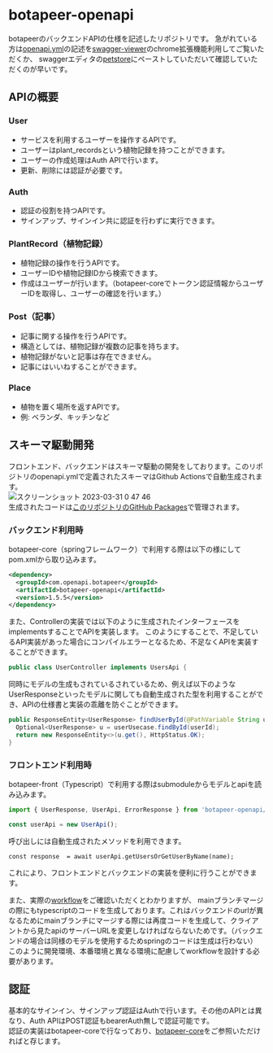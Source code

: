 # botapeer-openapi
botapeerのバックエンドAPIの仕様を記述したリポジトリです。
急がれている方は[openapi.yml](https://github.com/calmandhelp/botapeer-openapi/blob/main/openapi.yml)の記述を[swagger-viewer](https://chrome.google.com/webstore/detail/swagger-viewer/nfmkaonpdmaglhjjlggfhlndofdldfag?hl=ja)のchrome拡張機能利用してご覧いただくか、
swaggerエディタの[petstore](https://editor.swagger.io/)にペーストしていただいて確認していただくのが早いです。 

## APIの概要
### User  
- サービスを利用するユーザーを操作するAPIです。
- ユーザーはplant_recordsという植物記録を持つことができます。
- ユーザーの作成処理はAuth APIで行います。
- 更新、削除には認証が必要です。  
### Auth
- 認証の役割を持つAPIです。
- サインアップ、サインイン共に認証を行わずに実行できます。  
### PlantRecord（植物記録）
- 植物記録の操作を行うAPIです。
- ユーザーIDや植物記録IDから検索できます。  
- 作成はユーザーが行います。（botapeer-coreでトークン認証情報からユーザーIDを取得し、ユーザーの確認を行います。）  
### Post（記事）
- 記事に関する操作を行うAPIです。
- 構造としては、植物記録が複数の記事を持ちます。
- 植物記録がないと記事は存在できません。
- 記事にはいいねすることができます。  
### Place
- 植物を置く場所を返すAPIです。
- 例: ベランダ、キッチンなど  

## スキーマ駆動開発
フロントエンド、バックエンドはスキーマ駆動の開発をしております。このリポジトリのopenapi.ymlで定義されたスキーマはGithub Actionsで自動生成されます。  
![スクリーンショット 2023-03-31 0 47 46](https://user-images.githubusercontent.com/39892315/228892308-eba92529-14b6-4cb5-b811-403bd17363ac.png)  
生成されたコードは[このリポジトリのGitHub Packages](https://github.com/calmandhelp/botapeer-openapi/packages/1791567)で管理されます。  

### バックエンド利用時
botapeer-core（springフレームワーク）で利用する際は以下の様にしてpom.xmlから取り込みます。
```pom.xml
<dependency>
  <groupId>com.openapi.botapeer</groupId>
  <artifactId>botapeer-openapi</artifactId>
  <version>1.5.5</version>
</dependency>

```  
また、Controllerの実装では以下のように生成されたインターフェースをimplementsすることでAPIを実装します。
このようにすることで、不足しているAPI実装があった場合にコンパイルエラーとなるため、不足なくAPIを実装することができます。
```java
public class UserController implements UsersApi {
```  
同時にモデルの生成もされているされているため、例えば以下のようなUserResponseといったモデルに関しても自動生成された型を利用することができ、APIの仕様書と実装の乖離を防ぐことができます。
```java
public ResponseEntity<UserResponse> findUserById(@PathVariable String userId) {
  Optional<UserResponse> u = userUsecase.findById(userId);
  return new ResponseEntity<>(u.get(), HttpStatus.OK);
}
```

### フロントエンド利用時
botapeer-front（Typescript）で利用する際はsubmoduleからモデルとapiを読み込みます。
```typescript
import { UserResponse, UserApi, ErrorResponse } from 'botapeer-openapi/typescript-axios';

const userApi = new UserApi();
```
呼び出しには自動生成されたメソッドを利用できます。
```
const response  = await userApi.getUsersOrGetUserByName(name);
```

これにより、フロントエンドとバックエンドの実装を便利に行うことができます。  

また、実際の[workflow](https://github.com/calmandhelp/botapeer-openapi/tree/main/.github/workflows)をご確認いただくとわかりますが、
mainブランチマージの際にもtypescriptのコードを生成しております。これはバックエンドのurlが異なるためにmainブランチにマージする際には再度コードを生成して、クライアントから見たapiのサーバーURLを変更しなければならないためです。（バックエンドの場合は同様のモデルを使用するためspringのコードは生成は行わない）
このように開発環境、本番環境と異なる環境に配慮してworkflowを設計する必要があります。

## 認証
基本的なサインイン、サインアップ認証はAuthで行います。その他のAPIとは異なり、Auth APIはPOST認証もbearerAuth無しで認証可能です。  
認証の実装はbotapeer-coreで行なっており、[botapeer-core](https://github.com/calmandhelp/botapeer-core)をご参照いただければと存じます。
